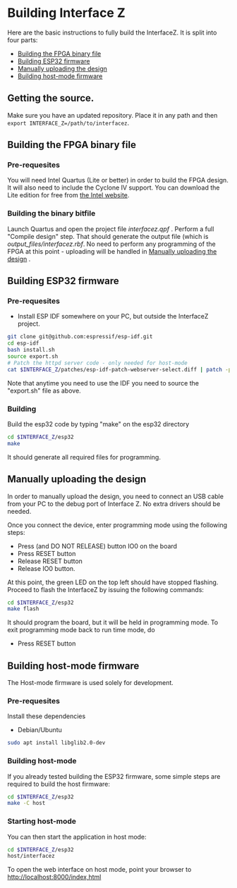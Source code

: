 # Building Interface Z
Here are the basic instructions to fully build the InterfaceZ. It is split into four parts:
- [Building the FPGA binary file](#building-the-fpga-binary-file)
- [Building ESP32 firmware](#building-esp32-firmware)
- [Manually uploading the design](#manually-uploading-the-design)
- [Building host-mode firmware](#building-host-mode-firmware)

## Getting the source.
Make sure you have an updated repository. Place it in any path and then `export INTERFACE_Z=/path/to/interfacez`.

## Building the FPGA binary file

### Pre-requesites
You will need Intel Quartus (Lite or better) in order to build the FPGA design. It will also need to include the Cyclone IV support.
You can download the Lite edition for free from [the Intel website](https://fpgasoftware.intel.com/?edition=lite).

### Building the binary bitfile
Launch Quartus and open the project file *interfacez.qpf* . Perform a full "Compile design" step. That should generate the output file (which is
*output_files/interfacez.rbf*. No need to perform any programming of the FPGA at this point - uploading will be handled in [Manually uploading the design](#manually-uploading-the-design) .

## Building ESP32 firmware
### Pre-requesites

- Install ESP IDF somewhere on your PC,  but outside the InterfaceZ project.
```bash
git clone git@github.com:espressif/esp-idf.git
cd esp-idf
bash install.sh
source export.sh
# Patch the httpd server code - only needed for host-mode
cat $INTERFACE_Z/patches/esp-idf-patch-webserver-select.diff | patch -p1
```

Note that anytime you need to use the IDF you need to source the "export.sh" file as above.

### Building

Build the esp32 code by typing "make" on the esp32 directory

```bash
cd $INTERFACE_Z/esp32
make
```
It should generate all required files for programming.

## Manually uploading the design

In order to manually upload the design, you need to connect an USB cable from your PC to the debug port of Interface Z. No extra drivers should be needed.

Once you connect the device, enter programming mode using the following steps:
- Press (and DO NOT RELEASE) button IO0 on the board
- Press RESET button
- Release RESET button
- Release IO0 button.

At this point, the green LED on the top left should have stopped flashing.
Proceed to flash the InterfaceZ by issuing the following commands:
```bash
cd $INTERFACE_Z/esp32
make flash
```
It should program the board, but it will be held in programming mode. To exit programming mode back to run time mode, do
- Press RESET button

## Building host-mode firmware
The Host-mode firmware is used solely for development.
### Pre-requesites
Install these dependencies

- Debian/Ubuntu

```bash
sudo apt install libglib2.0-dev
```

### Building host-mode
If you already tested building the ESP32 firmware, some simple steps are required to build the host firmware:

```bash
cd $INTERFACE_Z/esp32
make -C host
```
### Starting host-mode
You can then start the application in host mode:
```bash
cd $INTERFACE_Z/esp32
host/interfacez
```
To open the web interface on host mode, point your browser to [http://localhost:8000/index,html]([http://localhost:8000/index,html)

